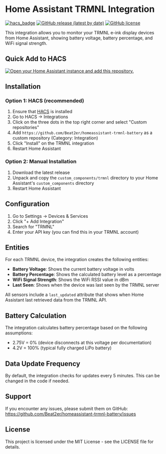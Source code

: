 # Home Assistant TRMNL Integration

[![hacs_badge](https://img.shields.io/badge/HACS-Custom-orange.svg)](https://github.com/custom-components/hacs)
[![GitHub release (latest by date)](https://img.shields.io/github/v/release/Beat2er/homeassistant-trmnl-battery)](https://github.com/Beat2er/homeassistant-trmnl-battery/releases)
[![GitHub license](https://img.shields.io/github/license/Beat2er/homeassistant-trmnl-battery)](https://github.com/Beat2er/homeassistant-trmnl-battery/blob/main/LICENSE)

This integration allows you to monitor your TRMNL e-ink display devices from Home Assistant, showing battery voltage, battery percentage, and WiFi signal strength.

## Quick Add to HACS

[![Open your Home Assistant instance and add this repository.](https://my.home-assistant.io/badges/hacs_repository.svg)](https://my.home-assistant.io/redirect/hacs_repository/?owner=Beat2er&repository=homeassistant-trmnl-battery&category=integration)

## Installation

### Option 1: HACS (recommended)

1. Ensure that [HACS](https://hacs.xyz/) is installed
2. Go to HACS -> Integrations
3. Click on the three dots in the top right corner and select "Custom repositories"
4. Add `https://github.com/Beat2er/homeassistant-trmnl-battery` as a custom repository (Category: Integration)
5. Click "Install" on the TRMNL integration
6. Restart Home Assistant

### Option 2: Manual Installation

1. Download the latest release
2. Unpack and copy the `custom_components/trmnl` directory to your Home Assistant's `custom_components` directory
3. Restart Home Assistant

## Configuration

1. Go to Settings -> Devices & Services
2. Click "+ Add Integration"
3. Search for "TRMNL"
4. Enter your API key (you can find this in your TRMNL account)

## Entities

For each TRMNL device, the integration creates the following entities:

- **Battery Voltage**: Shows the current battery voltage in volts
- **Battery Percentage**: Shows the calculated battery level as a percentage
- **WiFi Signal Strength**: Shows the WiFi RSSI value in dBm
- **Last Seen**: Shows when the device was last seen by the TRMNL server

All sensors include a `last_updated` attribute that shows when Home Assistant last retrieved data from the TRMNL API.

## Battery Calculation

The integration calculates battery percentage based on the following assumptions:

- 2.75V = 0% (device disconnects at this voltage per documentation)
- 4.2V = 100% (typical fully charged LiPo battery)

## Data Update Frequency

By default, the integration checks for updates every 5 minutes. This can be changed in the code if needed.

## Support

If you encounter any issues, please submit them on GitHub: https://github.com/Beat2er/homeassistant-trmnl-battery/issues

## License

This project is licensed under the MIT License - see the LICENSE file for details.
